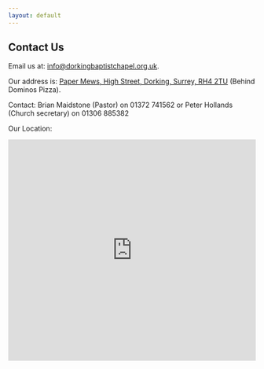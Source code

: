 ```yaml
---
layout: default
---
```


## Contact Us

Email us at: [info@dorkingbaptistchapel.org.uk](mailto:info@dorkingbaptistchapel.org.uk).

Our address is: [Paper Mews, High Street, Dorking, Surrey, RH4 2TU](https://www.google.co.uk/maps/place/Dorking+Strict+Baptist+Chapel/@51.2336296,-0.3277357,19.15z/) (Behind Dominos Pizza).

Contact:  Brian Maidstone (Pastor) on 01372 741562   or   Peter Hollands (Church secretary) on 01306 885382

Our Location:


<iframe src="https://www.google.com/maps/embed?pb=!1m14!1m8!1m3!1d624.552467990715!2d-0.3277357!3d51.2336296!3m2!1i1024!2i768!4f13.1!3m3!1m2!1s0x4875e71d76c99b3b%3A0x7d4fe20cc3d2ae1a!2sDorking+Strict+Baptist+Chapel!5e0!3m2!1snl!2suk!4v1498920404260" width="100%" height="450" frameborder="0" style="border:0" allowfullscreen></iframe>
